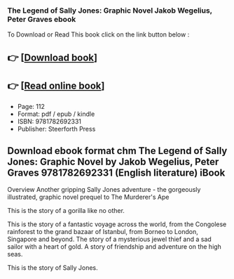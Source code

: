 ### The Legend of Sally Jones: Graphic Novel Jakob Wegelius, Peter Graves ebook

To Download or Read This book click on the link button below :

## 👉  [**[Download book](http://ebooksharez.info/download.php?group=book&from=github.com&id=649969&lnk=1079 "Download book")**]

## 👉  [**[Read online book](http://ebooksharez.info/download.php?group=book&from=github.com&id=649969&lnk=1079 "Read online book")**]


* Page: 112
* Format: pdf / epub / kindle
* ISBN: 9781782692331
* Publisher: Steerforth Press



## Download ebook format chm The Legend of Sally Jones: Graphic Novel by Jakob Wegelius, Peter Graves 9781782692331 (English literature) iBook


Overview
Another gripping Sally Jones adventure - the gorgeously illustrated, graphic novel prequel to The Murderer&#039;s Ape

 This is the story of a gorilla like no other.

 This is the story of a fantastic voyage across the world, from the Congolese rainforest to the grand bazaar of Istanbul, from Borneo to London, Singapore and beyond. The story of a mysterious jewel thief and a sad sailor with a heart of gold. A story of friendship and adventure on the high seas.

 This is the story of Sally Jones.



